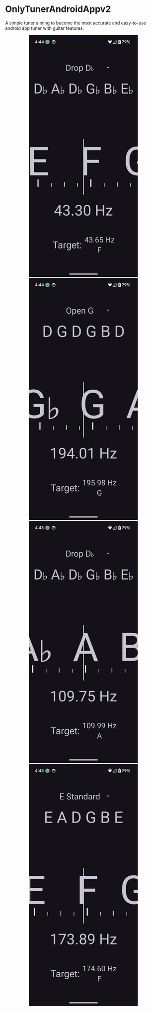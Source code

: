 # OnlyTunerAndroidAppv2
A simple tuner aiming to become the most accurate and easy-to-use android app tuner with guitar features.
<p align="center">
  <img src="docs/imgs/screengrab1.png" width="350">
  <img src="docs/imgs/screengrab2.png" width="350">
  <img src="docs/imgs/screengrab3.png" width="350">
  <img src="docs/imgs/screengrab4.png" width="350">
</p>

